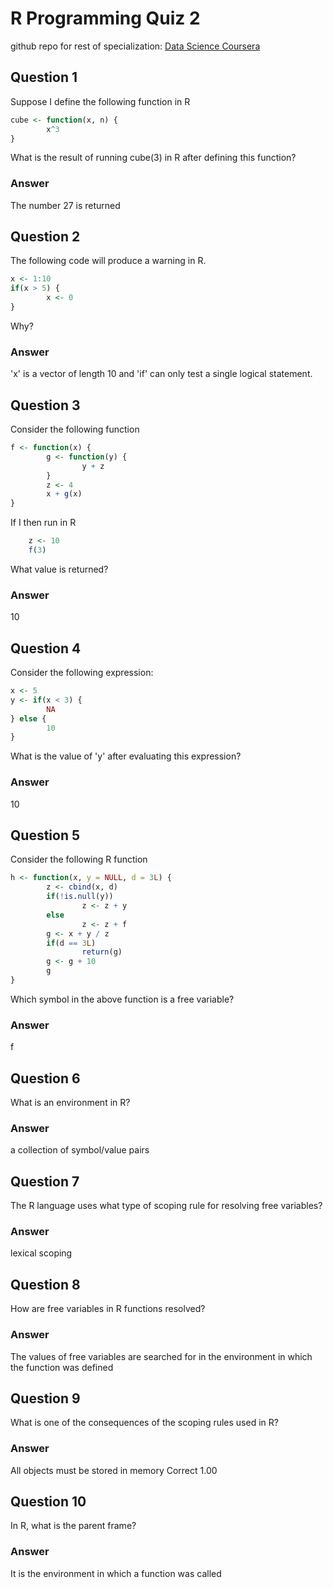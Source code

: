# R Programming Quiz 2

github repo for rest of specialization: [Data Science Coursera](https://github.com/mGalarnyk/datasciencecoursera)

Question 1
----------

Suppose I define the following function in R

```R
cube <- function(x, n) {
        x^3
}
```

What is the result of running cube(3) in R after defining this function?

### Answer

The number 27 is returned

Question 2
----------

The following code will produce a warning in R.
```R
x <- 1:10
if(x > 5) {
        x <- 0
}
```
Why?

### Answer

'x' is a vector of length 10 and 'if' can only test a single logical statement.

Question 3
----------

Consider the following function
```R
f <- function(x) {
        g <- function(y) {
                y + z
        }
        z <- 4
        x + g(x)
}
```
If I then run in R
```R
	z <- 10
	f(3)
```
What value is returned?

### Answer

10

Question 4
----------

Consider the following expression:
```R
x <- 5
y <- if(x < 3) {
        NA
} else {
        10
}
```
What is the value of 'y' after evaluating this expression?

### Answer

10

Question 5
----------
Consider the following R function
```R
h <- function(x, y = NULL, d = 3L) {
        z <- cbind(x, d)
        if(!is.null(y))
                z <- z + y
        else
                z <- z + f
        g <- x + y / z
        if(d == 3L)
                return(g)
        g <- g + 10
        g
}
```
Which symbol in the above function is a free variable?

### Answer

f

Question 6
----------

What is an environment in R?

### Answer

a collection of symbol/value pairs

Question 7
----------

The R language uses what type of scoping rule for resolving free variables?

### Answer

lexical scoping

Question 8
----------

How are free variables in R functions resolved?

### Answer

The values of free variables are searched for in the environment in which the function was defined

Question 9
----------

What is one of the consequences of the scoping rules used in R?

### Answer

All objects must be stored in memory	Correct	1.00

Question 10
-----------

In R, what is the parent frame?

### Answer

It is the environment in which a function was called
